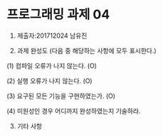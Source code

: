 # 프로그래밍 과제 04

1. 제출자:201712024 남유진

2. 과제 완성도 (다음 중 해당하는 사항에 모두 표시한다.)

(1) 컴파일 오류가 나지 않는다. (O)

(2) 실행 오류가 나지 않는다. (O)

(3) 요구된 모든 기능을 구현하였는가. (O)

(4) 미원성인 경우 어디까지 완성하였는지 기술하라.

3. 기타 사항 
